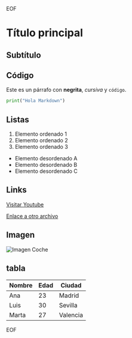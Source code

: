 EOF
# Título principal

## Subtítulo

## Código

Este es un párrafo con **negrita**, *cursiva* y `código`.

```python
print("Hola Markdown")
```

## Listas

1. Elemento ordenado 1  
2. Elemento ordenado 2  
3. Elemento ordenado 3  

- Elemento desordenado A  
- Elemento desordenado B  
- Elemento desordenado C  

## Links

[Visitar Youtube](https://youtube.com)  

[Enlace a otro archivo](archivo2.md)  

## Imagen

![Imagen Coche](https://cdn.autobild.es/sites/navi.axelspringer.es/public/bdc/dc/fotos/Lamborghini_Huracan_STO09_0.jpg)

## tabla

| Nombre | Edad | Ciudad |
|--------|------|--------|
| Ana    | 23   | Madrid |
| Luis   | 30   | Sevilla |
| Marta  | 27   | Valencia |

EOF
